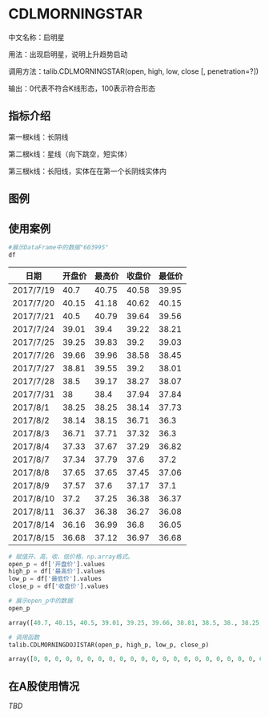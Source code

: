 # CDLMORNINGSTAR

中文名称：启明星

用法：出现启明星，说明上升趋势启动

调用方法：talib.CDLMORNINGSTAR(open, high, low, close [, penetration=?])

输出：0代表不符合K线形态，100表示符合形态

## 指标介绍

第一根k线：长阴线

第二根k线：星线（向下跳空，短实体）

第三根k线：长阳线，实体在在第一个长阴线实体内

## 图例



## 使用案例

```python
#展示DataFrame中的数据"603995"
df
```

| 日期        | 开盘价   | 最高价   | 收盘价   | 最低价   |
| --------- | ----- | ----- | ----- | ----- |
| 2017/7/19 | 40.7  | 40.75 | 40.58 | 39.95 |
| 2017/7/20 | 40.15 | 41.18 | 40.62 | 40.15 |
| 2017/7/21 | 40.5  | 40.79 | 39.64 | 39.56 |
| 2017/7/24 | 39.01 | 39.4  | 39.22 | 38.21 |
| 2017/7/25 | 39.25 | 39.83 | 39.2  | 39.03 |
| 2017/7/26 | 39.66 | 39.96 | 38.58 | 38.45 |
| 2017/7/27 | 38.81 | 39.55 | 39.2  | 38.01 |
| 2017/7/28 | 38.5  | 39.17 | 38.27 | 38.07 |
| 2017/7/31 | 38    | 38.4  | 37.94 | 37.84 |
| 2017/8/1  | 38.25 | 38.25 | 38.14 | 37.73 |
| 2017/8/2  | 38.14 | 38.15 | 36.71 | 36.3  |
| 2017/8/3  | 36.71 | 37.71 | 37.32 | 36.3  |
| 2017/8/4  | 37.33 | 37.67 | 37.29 | 36.82 |
| 2017/8/7  | 37.34 | 37.79 | 37.6  | 37.2  |
| 2017/8/8  | 37.65 | 37.65 | 37.45 | 37.06 |
| 2017/8/9  | 37.57 | 37.6  | 37.17 | 37.1  |
| 2017/8/10 | 37.2  | 37.25 | 36.38 | 36.37 |
| 2017/8/11 | 36.37 | 36.38 | 36.27 | 36.08 |
| 2017/8/14 | 36.16 | 36.99 | 36.8  | 36.05 |
| 2017/8/15 | 36.68 | 37.12 | 36.97 | 36.68 |

```python
# 赋值开、高、收、低价格，np.array格式。
open_p = df['开盘价'].values
high_p = df['最高价'].values
low_p = df['最低价'].values
close_p = df['收盘价'].values
```

```python
# 展示open_p中的数据
open_p
```

```python
array([40.7, 40.15, 40.5, 39.01, 39.25, 39.66, 38.81, 38.5, 38., 38.25, 38.14, 36.71, 37.33, 37.34, 37.65, 37.57, 37.2, 36.37, 36.16, 36.68])
```

```python
# 调用函数
talib.CDLMORNINGDOJISTAR(open_p, high_p, low_p, close_p)
```

```python
array([0, 0, 0, 0, 0, 0, 0, 0, 0, 0, 0, 0, 0, 0, 0, 0, 0, 0, 0, 0, 0, 0, 0, 0, 0, 0, 0, 0, 100, 0],dtype=int32)
```

## 在A股使用情况

*TBD*